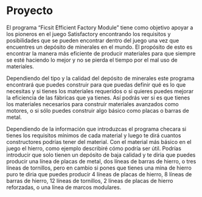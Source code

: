 # Proyecto
El programa “Ficsit Efficient Factory Module” tiene como objetivo apoyar a los pioneros en el juego Satisfactory encontrando los requisitos y posibilidades que se pueden encontrar dentro del juego una vez que encuentres un depósito de minerales en el mundo. El propósito de esto es encontrar la manera más eficiente de producir materiales para que siempre se esté haciendo lo mejor y no se pierda el tiempo por el mal uso de materiales.

Dependiendo del tipo y la calidad del depósito de minerales este programa encontrará que puedes construir para que puedas definir qué es lo que necesitas y si tienes los materiales requeridos o si quieres puedes mejorar la eficiencia de las fábricas que ya tienes. Así podrás ver si es que tienes los materiales necesarios para construir materiales avanzados como motores, o si sólo puedes construir algo básico como placas o barras de metal.

Dependiendo de la información que introduzcas el programa checara si tienes los requisitos mínimos de cada material y luego te dirá cuantos constructores podrías tener del material. Con el material más básico en el juego el hierro, como ejemplo describiré cómo podría ser útil. Podrías introducir que solo tienen un depósito de baja calidad y te diria que puedes producir una línea de placas de metal, dos líneas de barras de hierro, o tres líneas de tornillos, pero en cambio si pones que tienes una mina de hierro puro te diria que puedes producir 4 líneas de placas de hierro, 8 líneas de barras de hierro, 12 líneas de tornillos, 2 líneas de placas de hierro reforzadas, o una línea de marcos modulares.
